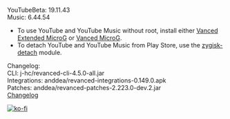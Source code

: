 YouTubeBeta: 19.11.43  
Music: 6.44.54  
- To use YouTube and YouTube Music without root, install either [Vanced Extended MicroG](https://github.com/inotia00/VancedMicroG/releases) or [Vanced MicroG](https://github.com/TeamVanced/VancedMicroG/releases).  
- To detach YouTube and YouTube Music from Play Store, use the [zygisk-detach](https://github.com/j-hc/zygisk-detach) module.  

Changelog:  
CLI: j-hc/revanced-cli-4.5.0-all.jar  
Integrations: anddea/revanced-integrations-0.149.0.apk  
Patches: anddea/revanced-patches-2.223.0-dev.2.jar  
[Changelog](https://github.com/anddea/revanced-patches/releases/tag/vdev.2)  
  
[![ko-fi](https://ko-fi.com/img/githubbutton_sm.svg)](https://ko-fi.com/W7W8VRK0S)  

